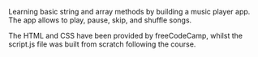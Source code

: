 Learning basic string and array methods by building a music player app.
The app allows to play, pause, skip, and shuffle songs.

The HTML and CSS have been provided by freeCodeCamp, whilst the script.js file was built from scratch following the course.